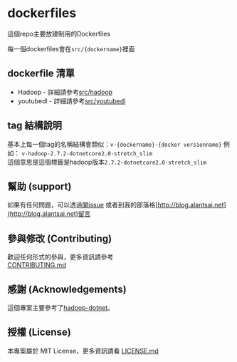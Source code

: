 ﻿# dockerfiles

這個repo主要放建制用的Dockerfiles

每一個dockerfiles會在`src/{dockername}`裡面

## dockerfile 清單

- Hadoop - 詳細請參考[src/hadoop](src/hadoop)
- youtubedl - 詳細請參考[src/youtubedl](src/youtubedl)

## tag 結構說明

基本上每一個tag的名稱結構會類似：`v-{dockername}-{docker versionname}`
例如：
`v-hadoop-2.7.2-dotnetcore2.0-stretch_slim`  
這個意思是這個標籤是hadoop版本`2.7.2-dotnetcore2.0-stretch_slim`

## 幫助 (support)

如果有任何問題，可以透過[開issue](https://github.com/alantsai/dockerfiles/issues/new) 或者到我的部落格[http://blog.alantsai.net](http://blog.alantsai.net)留言

## 參與修改 (Contributing)

歡迎任何形式的參與，更多資訊請參考  
[CONTRIBUTING.md](CONTRIBUTING.md)

## 感謝 (Acknowledgements)

這個專案主要參考了[hadoop-dotnet](https://github.com/sixeyed/dockers/tree/master/hadoop-dotnet)。

## 授權 (License)

本專案屬於 MIT License，更多資訊請看 [LICENSE.md](LICENSE.md)
